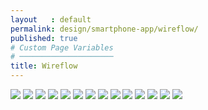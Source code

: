 ```yaml
---
layout   : default
permalink: design/smartphone-app/wireflow/
published: true
# Custom Page Variables
# ─────────────────────
title: Wireflow
---
```


<img src="../../../img/Artboard – 1.png">
<img src="../../../img/Artboard – 2.png">
<img src="../../../img/Artboard – 3.png">
<img src="../../../img/Artboard – 4.png">
<img src="../../../img/Artboard – 5.png">
<img src="../../../img/iPhone 6-7-8 – 4.png">
<img src="../../../img/iPhone 6-7-8 – 1.1.png">
<img src="../../../img/iPhone 6-7-8 – 2.1.png">
<img src="../../../img/iPhone 6-7-8 – 3.1.png">
<img src="../../../img/iPhone 6-7-8 – 5.1.png">
<img src="../../../img/iPhone 6-7-8 – 6.1.png">
<img src="../../../img/iPhone 6-7-8 – 12.1.png">
<img src="../../../img/iPhone 6-7-8 – 13.1.png">
<img src="../../../img/iPhone 6-7-8 – 14.1.png">
